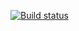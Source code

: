 [![Build status](https://ci.appveyor.com/api/projects/status/sxtwgkrcpvavs98x?svg=true)](https://ci.appveyor.com/project/PavelAksenchenko/dz-2-4-bdd)